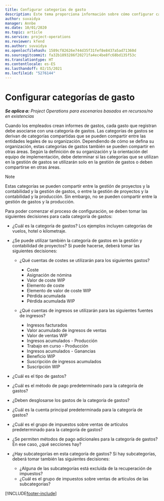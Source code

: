 ```yaml
---
title: Configurar categorías de gasto
description: Este tema proporciona información sobre cómo configurar categorías de gastos y categorías compartidas para informes de gastos.
author: suvaidya
manager: Annbe
ms.date: 10/01/2020
ms.topic: article
ms.service: project-operations
ms.reviewer: kfend
ms.author: suvaidya
ms.openlocfilehash: 1589cf82626e744d35f31fef8e8437a5ad71360d
ms.sourcegitcommit: fa32b1893286f20271fa4ec4be8fc68bd135f53c
ms.translationtype: HT
ms.contentlocale: es-ES
ms.lasthandoff: 02/15/2021
ms.locfileid: "5276144"
---
```

# <a name="set-up-expense-categories"></a>Configurar categorías de gasto

_**Se aplica a:** Project Operations para escenarios basados en recursos/no en existencias_

Cuando los empleados crean informes de gastos, cada gasto que registran debe asociarse con una categoría de gastos. Las categorías de gastos se derivan de categorías compartidas que se pueden compartir entre las entidades legales de su organización. Dependiendo de cómo se defina su organización, estas categorías de gastos también se pueden compartir en otras áreas. Según la definición de su organización y la orientación del equipo de implementación, debe determinar si las categorías que se utilizan en la gestión de gastos se utilizarán solo en la gestión de gastos o deben compartirse en otras áreas.

> [!NOTE]
> Estas categorías se pueden compartir entre la gestión de proyectos y la contabilidad y la gestión de gastos, o entre la gestión de proyectos y la contabilidad y la producción. Sin embargo, no se pueden compartir entre la gestión de gastos y la producción.

Para poder comenzar el proceso de configuración, se deben tomar las siguientes decisiones para cada categoría de gastos:

- ¿Cuál es la categoría de gastos? Los ejemplos incluyen categorías de vuelos, hotel o kilometraje.
- ¿Se puede utilizar también la categoría de gastos en la gestión y contabilidad de proyectos? Si puede hacerse, deberá tomar las siguientes decisiones:

    - ¿Qué cuentas de costes se utilizarán para los siguientes gastos?

        - Coste
        - Asignación de nómina
        - Valor de coste WIP
        - Elemento de coste
        - Elemento de valor de coste WIP
        - Pérdida acumulada
        - Pérdida acumulada WIP

    - ¿Qué cuentas de ingresos se utilizarán para las siguientes fuentes de ingresos?

        - Ingresos facturados
        - Valor acumulado de ingresos de ventas
        - Valor de ventas WIP
        - Ingresos acumulados - Producción
        - Trabajo en curso - Producción
        - Ingresos acumulados - Ganancias
        - Beneficio WIP
        - Suscripción de ingresos acumulados
        - Suscripción WIP

- ¿Cuál es el tipo de gastos?
- ¿Cuál es el método de pago predeterminado para la categoría de gastos?
- ¿Deben desglosarse los gastos de la categoría de gastos?
- ¿Cuál es la cuenta principal predeterminada para la categoría de gastos?
- ¿Cuál es el grupo de impuestos sobre ventas de artículos predeterminado para la categoría de gastos?
- ¿Se permiten métodos de pago adicionales para la categoría de gastos? En ese caso, ¿qué secciones hay?
- ¿Hay subcategorías en esta categoría de gastos? Si hay subcategorías, deberá tomar también las siguientes decisiones:

    - ¿Alguna de las subcategorías está excluida de la recuperación de impuestos?
    - ¿Cuál es el grupo de impuestos sobre ventas de artículos de las subcategorías?


[!INCLUDE[footer-include](../includes/footer-banner.md)]